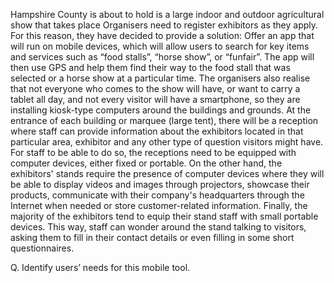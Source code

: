 Hampshire County is about to hold is a large indoor and outdoor agricultural show that takes place
Organisers need to register exhibitors as they apply.
For this reason, they have decided to provide a solution:
Offer an app that will run on mobile devices, which will allow users to search for key items and
services such as “food stalls”, “horse show”, or “funfair”. The app will then use GPS and help them
find their way to the food stall that was selected or a horse show at a particular time. 
The organisers also realise that not everyone who comes to the show will have, or want to carry a
tablet all day, and not every visitor will have a smartphone, so they are installing kiosk-type
computers around the buildings and grounds. At the entrance of each building or
marquee (large tent), there will be a reception where staff can provide information about the
exhibitors located in that particular area, exhibitor and any other type of
question visitors might have. For staff to be able to do so, the receptions need to be equipped with
computer devices, either fixed or portable. On the other hand, the exhibitors' stands require the
presence of computer devices where they will be able to display videos and images through
projectors, showcase their products, communicate with their company's headquarters through
the Internet when needed or store customer-related information. Finally, the majority of the
exhibitors tend to equip their stand staff with small portable devices. This way, staff can wonder
around the stand talking to visitors, asking them to fill in their contact details or even filling in
some short questionnaires.


Q. Identify users’ needs for this mobile tool.